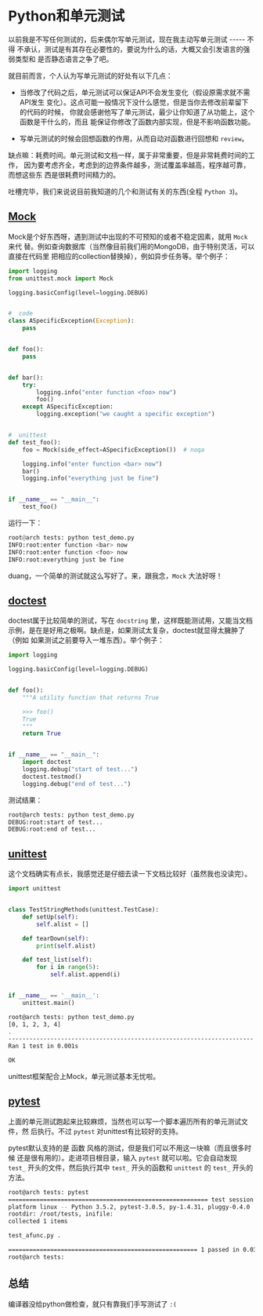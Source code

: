 # Python和单元测试

以前我是不写任何测试的，后来偶尔写单元测试，现在我主动写单元测试 ----- 不得
不承认，测试是有其存在必要性的，要说为什么的话，大概又会引发语言的强弱类型和
是否静态语言之争了吧。

就目前而言，个人认为写单元测试的好处有以下几点：

- 当修改了代码之后，单元测试可以保证API不会发生变化（假设原需求就不需API发生
  变化）。这点可能一般情况下没什么感觉，但是当你去修改前辈留下的代码的时候，
  你就会感谢他写了单元测试，最少让你知道了从功能上，这个函数是干什么的，而且
  能保证你修改了函数内部实现，但是不影响函数功能。

- 写单元测试的时候会回想函数的作用，从而自动对函数进行回想和 `review`。

缺点嘛：耗费时间。单元测试和文档一样，属于非常重要，但是非常耗费时间的工作，
因为要考虑齐全，考虑到的边界条件越多，测试覆盖率越高，程序越可靠，而想这些东
西是很耗费时间精力的。

吐槽完毕，我们来说说目前我知道的几个和测试有关的东西(全程 `Python 3`)。

## [Mock](https://docs.python.org/3/library/unittest.mock.html)

Mock是个好东西呀，遇到测试中出现的不可预知的或者不稳定因素，就用 `Mock` 来代
替。例如查询数据库（当然像目前我们用的MongoDB，由于特别灵活，可以直接在代码里
把相应的collection替换掉），例如异步任务等。举个例子：

```python
import logging
from unittest.mock import Mock

logging.basicConfig(level=logging.DEBUG)


#  code
class ASpecificException(Exception):
    pass


def foo():
    pass


def bar():
    try:
        logging.info("enter function <foo> now")
        foo()
    except ASpecificException:
        logging.exception("we caught a specific exception")


#  unittest
def test_foo():
    foo = Mock(side_effect=ASpecificException())  # noqa

    logging.info("enter function <bar> now")
    bar()
    logging.info("everything just be fine")


if __name__ == "__main__":
    test_foo()
```

运行一下：

```python
root@arch tests: python test_demo.py
INFO:root:enter function <bar> now
INFO:root:enter function <foo> now
INFO:root:everything just be fine
```

duang，一个简单的测试就这么写好了。来，跟我念，`Mock` 大法好呀！

## [doctest](https://docs.python.org/3/library/doctest.html#module-doctest)

doctest属于比较简单的测试，写在 `docstring` 里，这样既能测试用，又能当文档
示例，是在是好用之极啊。缺点是，如果测试太复杂，doctest就显得太臃肿了（例如
如果测试之前要导入一堆东西）。举个例子：

```python
import logging

logging.basicConfig(level=logging.DEBUG)


def foo():
    """A utility function that returns True

    >>> foo()
    True
    """
    return True


if __name__ == "__main__":
    import doctest
    logging.debug("start of test...")
    doctest.testmod()
    logging.debug("end of test...")
```

测试结果：

```bash
root@arch tests: python test_demo.py
DEBUG:root:start of test...
DEBUG:root:end of test...
```

## [unittest](https://docs.python.org/3/library/unittest.html#module-unittest)

这个文档确实有点长，我感觉还是仔细去读一下文档比较好（虽然我也没读完）。

```python
import unittest


class TestStringMethods(unittest.TestCase):
    def setUp(self):
        self.alist = []

    def tearDown(self):
        print(self.alist)

    def test_list(self):
        for i in range(5):
            self.alist.append(i)


if __name__ == '__main__':
    unittest.main()
```

```bash
root@arch tests: python test_demo.py
[0, 1, 2, 3, 4]
.
----------------------------------------------------------------------
Ran 1 test in 0.001s

OK
```

unittest框架配合上Mock，单元测试基本无忧啦。

## [pytest](http://doc.pytest.org/en/latest/)

上面的单元测试跑起来比较麻烦，当然也可以写一个脚本遍历所有的单元测试文件，然
后执行。不过 `pytest` 对unittest有比较好的支持。

pytest默认支持的是 函数 风格的测试，但是我们可以不用这一块嘛（而且很多时候
还是很有用的）。走进项目根目录，输入 `pytest` 就可以啦。它会自动发现 `test_`
开头的文件，然后执行其中 `test_` 开头的函数和 `unittest` 的 `test_` 开头的
方法。

```bash
root@arch tests: pytest
========================================================= test session starts =========================================================
platform linux -- Python 3.5.2, pytest-3.0.5, py-1.4.31, pluggy-0.4.0
rootdir: /root/tests, inifile:
collected 1 items

test_afunc.py .

====================================================== 1 passed in 0.03 seconds =======================================================
root@arch tests:
```

## 总结

编译器没给python做检查，就只有靠我们手写测试了 `:(`
